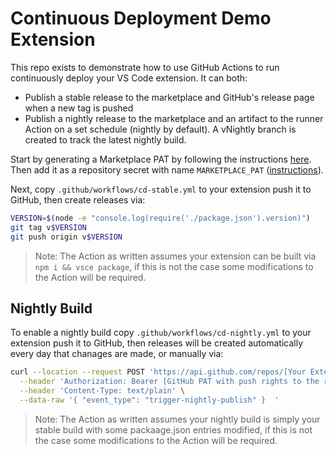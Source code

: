 # Continuous Deployment Demo Extension

This repo exists to demonstrate how to use GitHub Actions to run continuously deploy your VS Code extension. It can both:
- Publish a stable release to the marketplace and GitHub's release page when a new tag is pushed
- Publish a nightly release to the marketplace and an artifact to the runner Action on a set schedule (nightly by default). A vNightly branch is created to track the latest nightly build.

Start by generating a Marketplace PAT by following the instructions [here](https://code.visualstudio.com/api/working-with-extensions/publishing-extension#get-a-personal-access-token). Then add it as a repository secret with name `MARKETPLACE_PAT` ([instructions](https://docs.github.com/en/free-pro-team@latest/actions/reference/encrypted-secrets#creating-encrypted-secrets-for-a-repository)).

Next, copy `.github/workflows/cd-stable.yml` to your extension push it to GitHub, then create releases via:

```bash
VERSION=$(node -e "console.log(require('./package.json').version)")
git tag v$VERSION
git push origin v$VERSION
```

> Note: The Action as written assumes your extension can be built via `npm i && vsce package`, if this is not the case some modifications to the Action will be required.

## Nightly Build

To enable a nightly build copy `.github/workflows/cd-nightly.yml` to your extension push it to GitHub, then releases will be created automatically every day that chanages are made, or manually via:

```bash
curl --location --request POST 'https://api.github.com/repos/[Your Extension]/dispatches' \
  --header 'Authorization: Bearer [GitHub PAT with push rights to the repo]' \
  --header 'Content-Type: text/plain' \
  --data-raw '{ "event_type": "trigger-nightly-publish" }  '
```

> Note: The Action as written assumes your nightly build is simply your stable build with some packaage.json entries modified, if this is not the case some modifications to the Action will be required.
